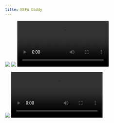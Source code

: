 ```yaml
---
title: NSFW Daddy
---
```

<!-- <video src="" controls autoplay> -->
![](https://i.imgur.com/LU03WMp.jpg)
![](https://i.imgur.com/ijxejIK.png)
<video src="https://video.twimg.com/tweet_video/ExcN_6zWgAM8dzw.mp4" controls autoplay>
![](https://i.imgur.com/Gfh9WwV.png)
![](https://i.imgur.com/1VZgOkx.jpg)
![](https://i.imgur.com/6nLOdDu.jpg)
<video src="https://video.twimg.com/tweet_video/ExLhJTzU8Ac8STY.mp4" controls autoplay>
![](https://i.imgur.com/HT8ZUBx.jpg)
![](https://i.imgur.com/6Uvms4i.jpg)
![](https://i.imgur.com/ddR4Wji.jpg)
![](https://i.imgur.com/gcCiK50.jpg)
![](https://i.imgur.com/IzUk1eZ.jpg)
![](https://i.imgur.com/42MAD9Q.jpg)
![](https://i.imgur.com/dHSbZKv.jpg)
![](https://i.imgur.com/jl7TqyC.jpg)
<video src="https://video.twimg.com/ext_tw_video/1371594727460511745/pu/vid/640x640/Isacn23C6RjrDcoQ.mp4?tag=12" controls autoplay>

![](https://i.imgur.com/6gQ6bWd.jpg)
<video src="https://video.twimg.com/tweet_video/EwVdg51XAAAhV6_.mp4" controls autoplay>
![](https://i.imgur.com/yI8WIq9.jpg)
![](https://i.imgur.com/c3HUrp9.jpg)
![](https://i.imgur.com/y4yKplV.png)
<video src="https://video.twimg.com/ext_tw_video/1369899557048422405/pu/vid/1280x720/0ioQzWqmhiHYCwED.mp4?tag=12" controls autoplay>
![](https://i.imgur.com/fkYOrgH.jpg)
